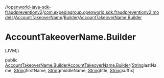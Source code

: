 //[openworld-java-sdk-fraudpreventionv2](../../../../index.md)/[com.expediagroup.openworld.sdk.fraudpreventionv2.models](../../index.md)/[AccountTakeoverName](../index.md)/[Builder](index.md)/[AccountTakeoverName.Builder](-account-takeover-name.-builder.md)

# AccountTakeoverName.Builder

[JVM]\

public [AccountTakeoverName.Builder](index.md)[AccountTakeoverName.Builder](-account-takeover-name.-builder.md)([String](https://docs.oracle.com/javase/8/docs/api/java/lang/String.html)lastName, [String](https://docs.oracle.com/javase/8/docs/api/java/lang/String.html)firstName, [String](https://docs.oracle.com/javase/8/docs/api/java/lang/String.html)middleName, [String](https://docs.oracle.com/javase/8/docs/api/java/lang/String.html)title, [String](https://docs.oracle.com/javase/8/docs/api/java/lang/String.html)suffix)
